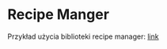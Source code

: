 # Recipe Manger
Przykład użycia biblioteki recipe manager: [link](https://infosys.beckhoff.com/english.php?content=../content/1033/tc3_plc_intro/2530462603.html)
